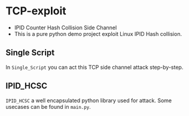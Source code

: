 # TCP-exploit
- IPID Counter Hash Collision Side Channel
- This is a pure python demo project exploit Linux IPID Hash collision.
## Single Script
In `Single_Script` you can act this TCP side channel attack step-by-step.
## IPID_HCSC
`IPID_HCSC` a well encapsulated python library used for attack. Some usecases can be found in `main.py`.
